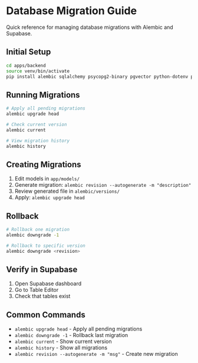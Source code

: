# Database Migration Guide

Quick reference for managing database migrations with Alembic and Supabase.

## Initial Setup

```bash
cd apps/backend
source venv/bin/activate
pip install alembic sqlalchemy psycopg2-binary pgvector python-dotenv pydantic-settings
```

## Running Migrations

```bash
# Apply all pending migrations
alembic upgrade head

# Check current version
alembic current

# View migration history
alembic history
```

## Creating Migrations

1. Edit models in `app/models/`
2. Generate migration: `alembic revision --autogenerate -m "description"`
3. Review generated file in `alembic/versions/`
4. Apply: `alembic upgrade head`

## Rollback

```bash
# Rollback one migration
alembic downgrade -1

# Rollback to specific version
alembic downgrade <revision>
```

## Verify in Supabase

1. Open Supabase dashboard
2. Go to Table Editor
3. Check that tables exist

## Common Commands

- `alembic upgrade head` - Apply all pending migrations
- `alembic downgrade -1` - Rollback last migration  
- `alembic current` - Show current version
- `alembic history` - Show all migrations
- `alembic revision --autogenerate -m "msg"` - Create new migration
